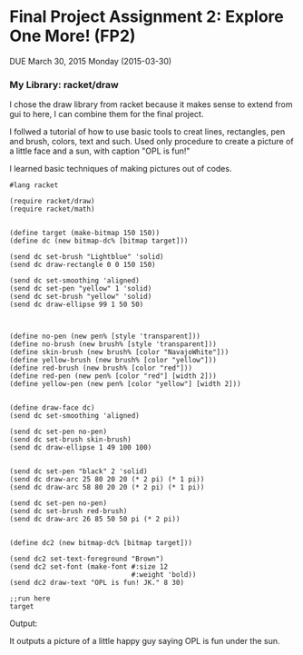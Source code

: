 # Final Project Assignment 2: Explore One More! (FP2) 
DUE March 30, 2015 Monday (2015-03-30)

### My Library: racket/draw

I chose the draw library from racket because it makes sense to extend from gui to here, I can combine them for the final project.

I follwed a tutorial of how to use basic tools to creat lines, rectangles, pen and brush, colors, text and such. Used only procedure to create a picture of a little face and a sun, with caption "OPL is fun!"

I learned basic techniques of making pictures out of codes. 

```
#lang racket

(require racket/draw)
(require racket/math)


(define target (make-bitmap 150 150))
(define dc (new bitmap-dc% [bitmap target]))

(send dc set-brush "Lightblue" 'solid)
(send dc draw-rectangle 0 0 150 150)

(send dc set-smoothing 'aligned)
(send dc set-pen "yellow" 1 'solid)
(send dc set-brush "yellow" 'solid)
(send dc draw-ellipse 99 1 50 50)



(define no-pen (new pen% [style 'transparent]))
(define no-brush (new brush% [style 'transparent]))
(define skin-brush (new brush% [color "NavajoWhite"]))
(define yellow-brush (new brush% [color "yellow"]))
(define red-brush (new brush% [color "red"]))
(define red-pen (new pen% [color "red"] [width 2]))
(define yellow-pen (new pen% [color "yellow"] [width 2]))


(define draw-face dc)
(send dc set-smoothing 'aligned)

(send dc set-pen no-pen)
(send dc set-brush skin-brush)
(send dc draw-ellipse 1 49 100 100)


(send dc set-pen "black" 2 'solid)
(send dc draw-arc 25 80 20 20 (* 2 pi) (* 1 pi))
(send dc draw-arc 58 80 20 20 (* 2 pi) (* 1 pi))

(send dc set-pen no-pen)
(send dc set-brush red-brush)
(send dc draw-arc 26 85 50 50 pi (* 2 pi))


(define dc2 (new bitmap-dc% [bitmap target]))

(send dc2 set-text-foreground "Brown")
(send dc2 set-font (make-font #:size 12 
                              #:weight 'bold))
(send dc2 draw-text "OPL is fun! JK." 8 30)

;;run here
target
```

Output:

It outputs a picture of a little happy guy saying OPL is fun under the sun.

